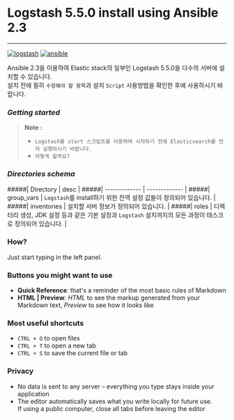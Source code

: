 # Logstash 5.5.0 install using Ansible 2.3
---


[![logstash](https://img.shields.io/badge/Logstash-5.5.0-brightgreen.svg)](https://www.elastic.co/guide/en/logstash/current/introduction.html)
[![ansible](https://img.shields.io/badge/ansible-2.3-orange.svg)](https://www.ansible.com/it-automation)



Ansible 2.3을 이용하여 Elastic stack의 일부인 Logstash 5.5.0을 다수의 서버에 설치할 수 있습니다.  
설치 전에 필히 `수정해야 할 항목`과 설치 `Script` 사용방법을 확인한 후에 사용하시기 바랍니다.

### _Getting started_
> **Note :**
>
> - `Logstash를 start 스크립트를 이용하여 시작하기 전에 Elasticsearch를 먼저 실행하시기 바랍니다.`
> - `어떻게 할까요?`    

			
### _Directories schema_

#####| Directory | desc  |
#####| ------------- | ------------- |
#####| group_vars | `Logstash`를 install하기 위한 전역 설정 값들이 정의되어 있습니다. |
#####| inventories  | 설치할 서버 정보가 정의되어 있습니다.  |
#####| roles  | 디렉터리 생성, JDK 설정 등과 같은 기본 설정과 `Logstash` 설치까지의 모든 과정이 태스크로 정의되어 있습니다. |



### How?

Just start typing in the left panel.

### Buttons you might want to use

- **Quick Reference**: that's a reminder of the most basic rules of Markdown
- **HTML | Preview**: *HTML* to see the markup generated from your Markdown text, *Preview* to see how it looks like

### Most useful shortcuts

- `CTRL + O` to open files
- `CTRL + T` to open a new tab
- `CTRL + S` to save the current file or tab

### Privacy

- No data is sent to any server – everything you type stays inside your application
- The editor automatically saves what you write locally for future use.  
  If using a public computer, close all tabs before leaving the editor
